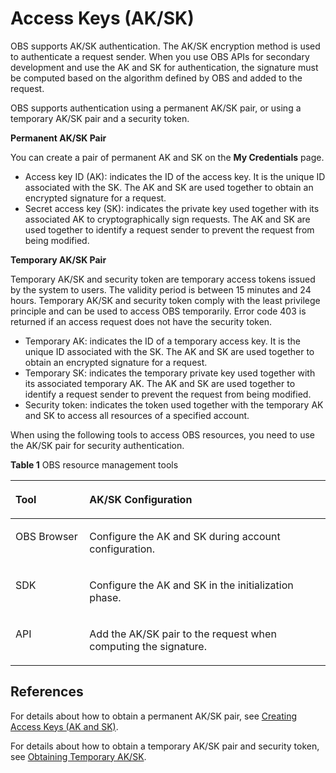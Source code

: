 # Access Keys \(AK/SK\)<a name="obs_03_0208"></a>

OBS supports AK/SK authentication. The AK/SK encryption method is used to authenticate a request sender. When you use OBS APIs for secondary development and use the AK and SK for authentication, the signature must be computed based on the algorithm defined by OBS and added to the request.

OBS supports authentication using a permanent AK/SK pair, or using a temporary AK/SK pair and a security token.

**Permanent AK/SK Pair**

You can create a pair of permanent AK and SK on the  **My Credentials**  page.

-   Access key ID \(AK\): indicates the ID of the access key. It is the unique ID associated with the SK. The AK and SK are used together to obtain an encrypted signature for a request.
-   Secret access key \(SK\): indicates the private key used together with its associated AK to cryptographically sign requests. The AK and SK are used together to identify a request sender to prevent the request from being modified.

**Temporary AK/SK Pair**

Temporary AK/SK and security token are temporary access tokens issued by the system to users. The validity period is between 15 minutes and 24 hours. Temporary AK/SK and security token comply with the least privilege principle and can be used to access OBS temporarily. Error code 403 is returned if an access request does not have the security token.

-   Temporary AK: indicates the ID of a temporary access key. It is the unique ID associated with the SK. The AK and SK are used together to obtain an encrypted signature for a request.
-   Temporary SK: indicates the temporary private key used together with its associated temporary AK. The AK and SK are used together to identify a request sender to prevent the request from being modified.
-   Security token: indicates the token used together with the temporary AK and SK to access all resources of a specified account.

When using the following tools to access OBS resources, you need to use the AK/SK pair for security authentication.

**Table  1**  OBS resource management tools

<a name="table95276448493"></a>
<table><thead align="left"><tr id="row1527844104914"><th class="cellrowborder" valign="top" width="23.48%" id="mcps1.2.3.1.1"><p id="p352713445495"><a name="p352713445495"></a><a name="p352713445495"></a>Tool</p>
</th>
<th class="cellrowborder" valign="top" width="76.52%" id="mcps1.2.3.1.2"><p id="p1652794404910"><a name="p1652794404910"></a><a name="p1652794404910"></a>AK/SK Configuration</p>
</th>
</tr>
</thead>
<tbody><tr id="row752744464920"><td class="cellrowborder" valign="top" width="23.48%" headers="mcps1.2.3.1.1 "><p id="p752784416490"><a name="p752784416490"></a><a name="p752784416490"></a>OBS Browser</p>
</td>
<td class="cellrowborder" valign="top" width="76.52%" headers="mcps1.2.3.1.2 "><p id="p197185522277"><a name="p197185522277"></a><a name="p197185522277"></a>Configure the AK and SK during account configuration.</p>
</td>
</tr>
<tr id="row17528444194913"><td class="cellrowborder" valign="top" width="23.48%" headers="mcps1.2.3.1.1 "><p id="p1852824444918"><a name="p1852824444918"></a><a name="p1852824444918"></a>SDK</p>
</td>
<td class="cellrowborder" valign="top" width="76.52%" headers="mcps1.2.3.1.2 "><p id="p1728443644914"><a name="p1728443644914"></a><a name="p1728443644914"></a>Configure the AK and SK in the initialization phase.</p>
</td>
</tr>
<tr id="row1152810445492"><td class="cellrowborder" valign="top" width="23.48%" headers="mcps1.2.3.1.1 "><p id="p13528174418494"><a name="p13528174418494"></a><a name="p13528174418494"></a>API</p>
</td>
<td class="cellrowborder" valign="top" width="76.52%" headers="mcps1.2.3.1.2 "><p id="p20251647144417"><a name="p20251647144417"></a><a name="p20251647144417"></a>Add the AK/SK pair to the request when computing the signature.</p>
</td>
</tr>
</tbody>
</table>

## References<a name="section9138185144512"></a>

For details about how to obtain a permanent AK/SK pair, see  [Creating Access Keys \(AK and SK\)](creating-access-keys-(ak-and-sk).md).

For details about how to obtain a temporary AK/SK pair and security token, see  [Obtaining Temporary AK/SK](https://docs.otc.t-systems.com/en-us/api/iam/en-us_topic_0097949518.html).

